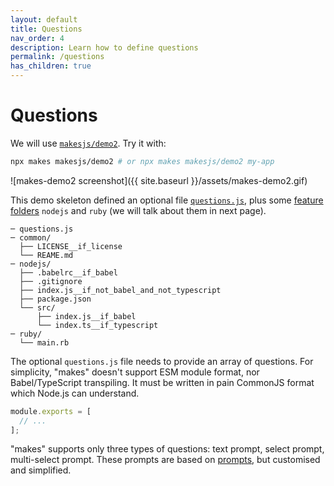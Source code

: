 ```yaml
---
layout: default
title: Questions
nav_order: 4
description: Learn how to define questions
permalink: /questions
has_children: true
---
```


# Questions

We will use [`makesjs/demo2`](https://github.com/makesjs/demo2). Try it with:

```bash
npx makes makesjs/demo2 # or npx makes makesjs/demo2 my-app
```

![makes-demo2 screenshot]({{ site.baseurl }}/assets/makes-demo2.gif)

This demo skeleton defined an optional file [`questions.js`](https://github.com/makesjs/demo2/blob/master/questions.js), plus some [feature folders](feature-folders) `nodejs` and `ruby` (we will talk about them in next page).

```
─ questions.js
─ common/
  ├── LICENSE__if_license
  └── REAME.md
─ nodejs/
  ├── .babelrc__if_babel
  ├── .gitignore
  ├── index.js__if_not_babel_and_not_typescript
  ├── package.json
  └── src/
      ├── index.js__if_babel
      └── index.ts__if_typescript
─ ruby/
  └── main.rb
```

The optional `questions.js` file needs to provide an array of questions. For simplicity, "makes" doesn't support ESM module format, nor Babel/TypeScript transpiling. It must be written in pain CommonJS format which Node.js can understand.

```js
module.exports = [
  // ...
];
```

"makes" supports only three types of questions: text prompt, select prompt, multi-select prompt. These prompts are based on [prompts](https://github.com/terkelg/prompts), but customised and simplified.
